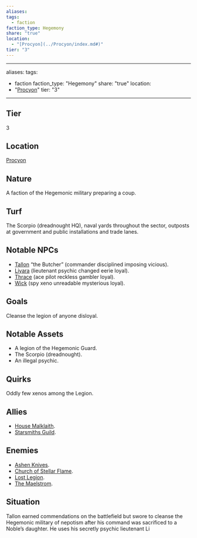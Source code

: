```yaml
---
aliases: 
tags:
  - faction
faction_type: Hegemony
share: "true"
location:
  - "[Procyon](../Procyon/index.md#)"
tier: "3"
---
```

---
aliases: 
tags:
  - faction
faction_type: "Hegemony"
share: "true"
location:
  - "[Procyon](../Procyon/index.md#)"
tier: "3"
---
## Tier

3

## Location

[Procyon](../Procyon/index.md.md#.md#)

## Nature

A faction of the Hegemonic military preparing a coup.

## Turf

The Scorpio (dreadnought HQ), naval yards throughout the sector, outposts at government and public installations and trade lanes.

## Notable NPCs

- [Tallon](Tallon.md) “the Butcher” (commander disciplined imposing vicious).
- [Liyara](Liyara.md) (lieutenant psychic changed eerie loyal).
- [Thrace](Thrace.md) (ace pilot reckless gambler loyal).
- [Wick](Wick.md) (spy xeno unreadable mysterious loyal).

## Goals

Cleanse the legion of anyone disloyal.

## Notable Assets

- A legion of the Hegemonic Guard.
- The Scorpio (dreadnought).
- An illegal psychic.


## Quirks

Oddly few xenos among the Legion.

## Allies

- [House Malklaith](./House%20Malklaith.md).
- [Starsmiths Guild](./Starsmiths%20Guild.md).


## Enemies

- [Ashen Knives](./Ashen%20Knives.md).
- [Church of Stellar Flame](./Church%20of%20Stellar%20Flame.md).
- [Lost Legion](./Lost%20Legion.md).
- [The Maelstrom](./The%20Maelstrom.md).


## Situation

Tallon earned commendations on the battlefield but swore to cleanse the Hegemonic military of nepotism after his command was sacrificed to a Noble’s daughter. He uses his secretly psychic lieutenant Li
